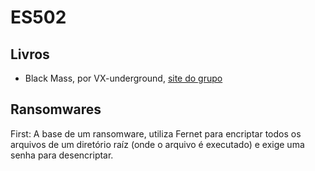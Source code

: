 # ES502

## Livros

- Black Mass, por VX-underground, <a href="https://vx-underground.org/">site do grupo</a>

## Ransomwares

First: A base de um ransomware, utiliza Fernet para encriptar todos os arquivos de um diretório raíz (onde o arquivo é executado) e exige uma senha para desencriptar.
